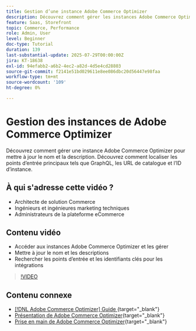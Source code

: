 ```yaml
---
title: Gestion d’une instance Adobe Commerce Optimizer
description: Découvrez comment gérer les instances Adobe Commerce Optimizer et trouver des détails et des points d’entrée clés
feature: Saas, Storefront
topic: Commerce, Performance
role: Admin, User
level: Beginner
doc-type: Tutorial
duration: 139
last-substantial-update: 2025-07-29T00:00:00Z
jira: KT-18638
exl-id: 94efabb2-a6b2-4ec2-a82d-4d5e4cd28803
source-git-commit: f2141e51bd029611e8ee086dbc20d56447e98faa
workflow-type: tm+mt
source-wordcount: '109'
ht-degree: 0%

---
```


# Gestion des instances de Adobe Commerce Optimizer

Découvrez comment gérer une instance Adobe Commerce Optimizer pour mettre à jour le nom et la description.  Découvrez comment localiser les points d’entrée principaux tels que GraphQL, les URL de catalogue et l’ID d’instance.

## À qui s&#39;adresse cette vidéo ?

* Architecte de solution Commerce
* Ingénieurs et ingénieures marketing techniques
* Administrateurs de la plateforme eCommerce

## Contenu vidéo

* Accéder aux instances Adobe Commerce Optimizer et les gérer
* Mettre à jour le nom et les descriptions
* Rechercher les points d’entrée et les identifiants clés pour les intégrations

>[!VIDEO](https://video.tv.adobe.com/v/3470232?learn=on&enablevpops)

## Contenu connexe

* [[!DNL Adobe Commerce Optimizer]  Guide ](https://experienceleague.adobe.com/fr/docs/commerce/optimizer/overview){target="_blank"}
* [Présentation de Adobe Commerce Optimizer](https://experienceleague.adobe.com/fr/docs/commerce-learn/tutorials/adobe-commerce-optimizer/overview){target="_blank"}
* [Prise en main de Adobe Commerce Optimizer](https://experienceleague.adobe.com/fr/docs/commerce/optimizer/get-started){target="_blank"}
